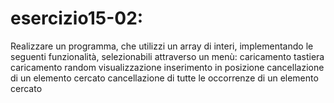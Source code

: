 # esercizio15-02: 
Realizzare un programma, che utilizzi un array di interi, implementando le seguenti funzionalità, selezionabili attraverso un menù:
                  caricamento tastiera
                  caricamento random
                  visualizzazione
                  inserimento in posizione
                  cancellazione di un elemento cercato
                  cancellazione di tutte le occorrenze di un elemento cercato

